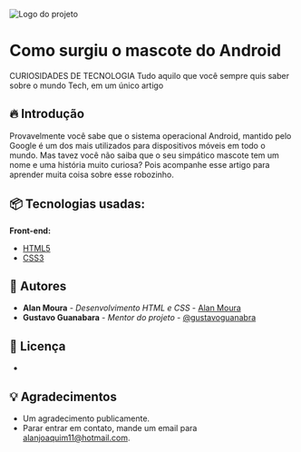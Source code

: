 ![Logo do projeto](https://alanjmoura.github.io/projeto-android/imagens/dan-droids.png)

# Como surgiu o mascote do Android 

CURIOSIDADES DE TECNOLOGIA
Tudo aquilo que você sempre quis saber sobre o mundo Tech, em um único artigo

## 🔥 Introdução

Provavelmente você sabe que o sistema operacional Android, mantido pelo Google é um dos mais utilizados para dispositivos móveis em todo o mundo. Mas tavez você não saiba que o seu simpático mascote tem um nome e uma história muito curiosa? Pois acompanhe esse artigo para aprender muita coisa sobre esse robozinho.

## 📦 Tecnologias usadas:

**Front-end:**
* [HTML5](https://html5up.net/)
* [CSS3](https://html5up.net/)

## 👷 Autores

* **Alan Moura** - *Desenvolvimento HTML e CSS* - [Alan Moura](https://github.com/alanjmoura)
* **Gustavo Guanabara** - *Mentor do projeto* - [@gustavoguanabra](https://github.com/gustavoguanabara)

## 📄 Licença

-

## 💡 Agradecimentos

* Um agradecimento publicamente.
* Parar entrar em contato, mande um email para alanjoaquim11@hotmail.com.
